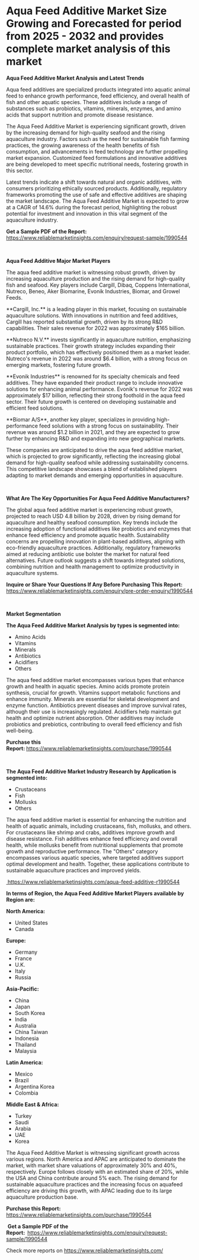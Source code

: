 <p><h1>Aqua Feed Additive Market Size Growing and Forecasted for period from 2025 - 2032 and provides complete market analysis of this market</h1></p><p><strong>Aqua Feed Additive Market Analysis and Latest Trends</strong></p>
<p><p>Aqua feed additives are specialized products integrated into aquatic animal feed to enhance growth performance, feed efficiency, and overall health of fish and other aquatic species. These additives include a range of substances such as probiotics, vitamins, minerals, enzymes, and amino acids that support nutrition and promote disease resistance.</p><p>The Aqua Feed Additive Market is experiencing significant growth, driven by the increasing demand for high-quality seafood and the rising aquaculture industry. Factors such as the need for sustainable fish farming practices, the growing awareness of the health benefits of fish consumption, and advancements in feed technology are further propelling market expansion. Customized feed formulations and innovative additives are being developed to meet specific nutritional needs, fostering growth in this sector.</p><p>Latest trends indicate a shift towards natural and organic additives, with consumers prioritizing ethically sourced products. Additionally, regulatory frameworks promoting the use of safe and effective additives are shaping the market landscape. The Aqua Feed Additive Market is expected to grow at a CAGR of 14.6% during the forecast period, highlighting the robust potential for investment and innovation in this vital segment of the aquaculture industry.</p></p>
<p><strong>Get a Sample PDF of the Report:&nbsp;</strong> <a href="https://www.reliablemarketinsights.com/enquiry/request-sample/1990544?utm_campaign=3583&utm_medium=2&utm_source=Github&utm_content=ia&utm_term=03042025&utm_id=aqua-feed-additive">https://www.reliablemarketinsights.com/enquiry/request-sample/1990544</a></p>
<p>&nbsp;</p>
<p><strong>Aqua Feed Additive Major Market Players</strong></p>
<p><p>The aqua feed additive market is witnessing robust growth, driven by increasing aquaculture production and the rising demand for high-quality fish and seafood. Key players include Cargill, Dibaq, Coppens International, Nutreco, Beneo, Aker Biomarine, Evonik Industries, Biomar, and Growel Feeds.</p><p>**Cargill, Inc.** is a leading player in this market, focusing on sustainable aquaculture solutions. With innovations in nutrition and feed additives, Cargill has reported substantial growth, driven by its strong R&D capabilities. Their sales revenue for 2022 was approximately $165 billion.</p><p>**Nutreco N.V.** invests significantly in aquaculture nutrition, emphasizing sustainable practices. Their growth strategy includes expanding their product portfolio, which has effectively positioned them as a market leader. Nutreco's revenue in 2022 was around $6.4 billion, with a strong focus on emerging markets, fostering future growth.</p><p>**Evonik Industries** is renowned for its specialty chemicals and feed additives. They have expanded their product range to include innovative solutions for enhancing animal performance. Evonik's revenue for 2022 was approximately $17 billion, reflecting their strong foothold in the aqua feed sector. Their future growth is centered on developing sustainable and efficient feed solutions.</p><p>**Biomar A/S**, another key player, specializes in providing high-performance feed solutions with a strong focus on sustainability. Their revenue was around $1.2 billion in 2021, and they are expected to grow further by enhancing R&D and expanding into new geographical markets.</p><p>These companies are anticipated to drive the aqua feed additive market, which is projected to grow significantly, reflecting the increasing global demand for high-quality seafood while addressing sustainability concerns. This competitive landscape showcases a blend of established players adapting to market demands and emerging opportunities in aquaculture.</p></p>
<p>&nbsp;</p>
<p><strong>What Are The Key Opportunities For Aqua Feed Additive Manufacturers?</strong></p>
<p><p>The global aqua feed additive market is experiencing robust growth, projected to reach USD 4.8 billion by 2028, driven by rising demand for aquaculture and healthy seafood consumption. Key trends include the increasing adoption of functional additives like probiotics and enzymes that enhance feed efficiency and promote aquatic health. Sustainability concerns are propelling innovation in plant-based additives, aligning with eco-friendly aquaculture practices. Additionally, regulatory frameworks aimed at reducing antibiotic use bolster the market for natural feed alternatives. Future outlook suggests a shift towards integrated solutions, combining nutrition and health management to optimize productivity in aquaculture systems.</p></p>
<p><strong>Inquire or Share Your Questions If Any Before Purchasing This Report:</strong> <a href="https://www.reliablemarketinsights.com/enquiry/pre-order-enquiry/1990544?utm_campaign=3583&utm_medium=2&utm_source=Github&utm_content=ia&utm_term=03042025&utm_id=aqua-feed-additive">https://www.reliablemarketinsights.com/enquiry/pre-order-enquiry/1990544</a></p>
<p>&nbsp;</p>
<p><strong>Market Segmentation</strong></p>
<p><strong>The Aqua Feed Additive Market Analysis by types is segmented into:</strong></p>
<p><ul><li>Amino Acids</li><li>Vitamins</li><li>Minerals</li><li>Antibiotics</li><li>Acidifiers</li><li>Others</li></ul></p>
<p><p>The aqua feed additive market encompasses various types that enhance growth and health in aquatic species. Amino acids promote protein synthesis, crucial for growth. Vitamins support metabolic functions and enhance immunity. Minerals are essential for skeletal development and enzyme function. Antibiotics prevent diseases and improve survival rates, although their use is increasingly regulated. Acidifiers help maintain gut health and optimize nutrient absorption. Other additives may include probiotics and prebiotics, contributing to overall feed efficiency and fish well-being.</p></p>
<p><strong>Purchase this Report:&nbsp;</strong><a href="https://www.reliablemarketinsights.com/purchase/1990544?utm_campaign=3583&utm_medium=2&utm_source=Github&utm_content=ia&utm_term=03042025&utm_id=aqua-feed-additive">https://www.reliablemarketinsights.com/purchase/1990544</a></p>
<p>&nbsp;</p>
<p><strong>The Aqua Feed Additive Market Industry Research by Application is segmented into:</strong></p>
<p><ul><li>Crustaceans</li><li>Fish</li><li>Mollusks</li><li>Others</li></ul></p>
<p><p>The aqua feed additive market is essential for enhancing the nutrition and health of aquatic animals, including crustaceans, fish, mollusks, and others. For crustaceans like shrimp and crabs, additives improve growth and disease resistance. Fish additives enhance feed efficiency and overall health, while mollusks benefit from nutritional supplements that promote growth and reproductive performance. The "Others" category encompasses various aquatic species, where targeted additives support optimal development and health. Together, these applications contribute to sustainable aquaculture practices and improved yields.</p></p>
<p><a href="https://www.reliablemarketinsights.com/aqua-feed-additive-r1990544?utm_campaign=3583&utm_medium=2&utm_source=Github&utm_content=ia&utm_term=03042025&utm_id=aqua-feed-additive">&nbsp;https://www.reliablemarketinsights.com/aqua-feed-additive-r1990544</a></p>
<p><strong>In terms of Region, the Aqua Feed Additive Market Players available by Region are:</strong></p>
<p>
    <p> <strong> North America: </strong>
        <ul>
            <li>United States</li>
            <li>Canada</li>
        </ul>
        </p> 
    <p> <strong> Europe: </strong>
        <ul>
            <li>Germany</li>
            <li>France</li>
            <li>U.K.</li>
            <li>Italy</li>
            <li>Russia</li>
        </ul>
        </p> 
    <p> <strong> Asia-Pacific: </strong>
        <ul>
            <li>China</li>
            <li>Japan</li>
            <li>South Korea</li>
            <li>India</li>
            <li>Australia</li>
            <li>China Taiwan</li>
            <li>Indonesia</li>
            <li>Thailand</li>
            <li>Malaysia</li>
        </ul>
        </p> 
    <p> <strong> Latin America: </strong>
        <ul>
            <li>Mexico</li>
            <li>Brazil</li>
            <li>Argentina Korea</li>
            <li>Colombia</li>
        </ul>
        </p> 
    <p> <strong> Middle East & Africa: </strong>
        <ul>
            <li>Turkey</li>
            <li>Saudi</li>
            <li>Arabia</li>
            <li>UAE</li>
            <li>Korea</li>
        </ul>
    </p>
    </p>
<p><p>The Aqua Feed Additive Market is witnessing significant growth across various regions. North America and APAC are anticipated to dominate the market, with market share valuations of approximately 30% and 40%, respectively. Europe follows closely with an estimated share of 20%, while the USA and China contribute around 5% each. The rising demand for sustainable aquaculture practices and the increasing focus on aquafeed efficiency are driving this growth, with APAC leading due to its large aquaculture production base.</p></p>
<p><strong>Purchase this Report: </strong><a href="https://www.reliablemarketinsights.com/purchase/1990544?utm_campaign=3583&utm_medium=2&utm_source=Github&utm_content=ia&utm_term=03042025&utm_id=aqua-feed-additive">https://www.reliablemarketinsights.com/purchase/1990544</a></p>
<p>&nbsp;<strong>Get a Sample PDF of the Report:&nbsp;&nbsp;</strong><a href="https://www.reliablemarketinsights.com/enquiry/request-sample/1990544?utm_campaign=3583&utm_medium=2&utm_source=Github&utm_content=ia&utm_term=03042025&utm_id=aqua-feed-additive">https://www.reliablemarketinsights.com/enquiry/request-sample/1990544</a></p>
<p><strong></strong></p>
<p>Check more reports on <a href="https://www.reliablemarketinsights.com/?utm_campaign=3583&utm_medium=2&utm_source=Github&utm_content=ia&utm_term=03042025&utm_id=aqua-feed-additive">https://www.reliablemarketinsights.com/</a></p>
